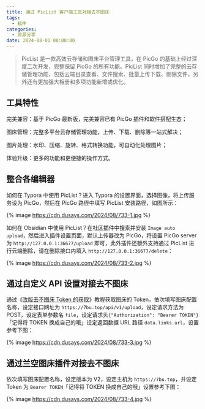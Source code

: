 ```yaml
---
title: 通过 PicList 客户端工具对接去不图床
tags:
  - 稿件
categories:
  - 资源分享
date: 2024-08-01 00:00:00
---
```


> PicList 是一款高效云存储和图床平台管理工具，在 PicGo 的基础上经过深度二次开发，完整保留 PicGo 的所有功能。PicList 同时增加了完整的云存储管理功能，包括云端目录查看、文件搜索、批量上传下载、删除文件，另外还有更加强大相册和多项功能新增或优化。

<!-- more -->

## 工具特性

完美兼容：基于 PicGo 最新版，完美兼容已有 PicGo 插件和软件搭配生态；

图床管理：完整多平台云存储管理功能，上传、下载、删除等一站式解决；

图片处理：水印、压缩、旋转、格式转换功能，可自动化处理图片；

体验升级：更多的功能和更便捷的操作方式。

## 整合各编辑器

如何在 Typora 中使用 PicList？进入 Typora 的设置界面，选择图像，将上传服务设为 PicGo，然后在 PicGo 路径中填写 PicList 安装路径，如图所示：

{% image https://cdn.dusays.com/2024/08/733-1.jpg %}

如何在 Obsidian 中使用 PicList？在社区插件中搜索并安装 `Image auto upload`，然后进入插件设置页面，默认上传器改为 PicGo，将设置 PicGo server 为 `http://127.0.0.1:36677/upload` 即可，此外插件还额外支持通过 PicList 进行云端删除，请在删除接口内填入 `http://127.0.0.1:36677/delete`：

{% image https://cdn.dusays.com/2024/08/733-2.jpg %}

## 通过自定义 API 设置对接去不图床

通过《[改版去不图床 Token 的获取](https://dusays.com/499/)》教程获取图床的 Token，依次填写图床配置名称，设定接口网址为 `https://7bu.top/api/v1/upload`，设定请求方法为 POST，设定表单参数名 `file`，设定请求头`{"Authorization": "Bearer TOKEN"}`「记得将 TOKEN 换成自己的哦」设定返回数据 URL 路径 `data.links.url`，设置参考下图：

{% image https://cdn.dusays.com/2024/08/733-3.jpg %}

## 通过兰空图床插件对接去不图床

依次填写图床配置名称，设定版本为 V2，设定主机为 `https://7bu.top`，并设定 Token 为 `Bearer TOKEN`「记得将 TOKEN 换成自己的哦」设置参考下图：

{% image https://cdn.dusays.com/2024/08/733-4.jpg %}
